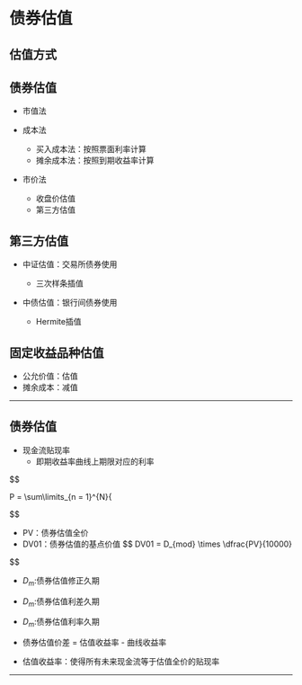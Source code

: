 # 债券估值

## 估值方式



## 债券估值

- 市值法

- 成本法
    - 买入成本法：按照票面利率计算
    - 摊余成本法：按照到期收益率计算
- 市价法
    - 收盘价估值
    - 第三方估值


## 第三方估值


- 中证估值：交易所债券使用
    - 三次样条插值

- 中债估值：银行间债券使用
    - Hermite插值

## 固定收益品种估值

- 公允价值：估值
- 摊余成本：减值



---

## 债券估值

- 现金流贴现率
    - 即期收益率曲线上期限对应的利率

$$

P = \sum\limits_{n = 1}^{N}{

$$


- PV：债券估值全价
- DV01：债券估值的基点价值
$$
DV01 = D_{mod} \times \dfrac{PV}{10000}

$$


- $D_m$:债券估值修正久期
- $D_m$:债券估值利差久期
- $D_m$:债券估值利率久期

- 债券估值价差 = 估值收益率 - 曲线收益率

- 估值收益率：使得所有未来现金流等于估值全价的贴现率


---